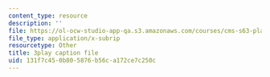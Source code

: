 ```yaml
---
content_type: resource
description: ''
file: https://ol-ocw-studio-app-qa.s3.amazonaws.com/courses/cms-s63-playful-augmented-reality-audio-design-exploration-fall-2019/131f7c450b805876b56ca172ce7c250c_GwmkHdPUl_k.vtt
file_type: application/x-subrip
resourcetype: Other
title: 3play caption file
uid: 131f7c45-0b80-5876-b56c-a172ce7c250c
---
```


